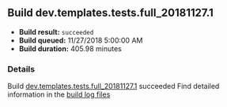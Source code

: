 ## Build dev.templates.tests.full_20181127.1
- **Build result:** `succeeded`
- **Build queued:** 11/27/2018 5:00:00 AM
- **Build duration:** 405.98 minutes
### Details
Build [dev.templates.tests.full_20181127.1](https://winappstudio.visualstudio.com/web/build.aspx?pcguid=a4ef43be-68ce-4195-a619-079b4d9834c2&builduri=vstfs%3a%2f%2f%2fBuild%2fBuild%2f26614) succeeded
Find detailed information in the [build log files](https://uwpctdiags.blob.core.windows.net/buildlogs/dev.templates.tests.full_20181127.1_logs.zip)
